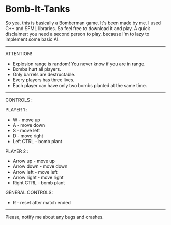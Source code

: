 # Bomb-It-Tanks
So yea, this is basically a Bomberman game. It's been made by me. I used C++ and SFML libraries. So feel free to download it and play. A quick disclaimer: you need a second person to play, because I'm to lazy to implement some basic AI.

---------------------------------------------------------------------------------
ATTENTION!
 - Explosion range is random! You never know if you are in range.
 - Bombs hurt all players.
 - Only barrels are destructable.
 - Every players has three lives.
 - Each player can have only two bombs planted at the same time.
---------------------------------------------------------------------------------
CONTROLS :

PLAYER 1 :
 - W - move up
 - A - move down
 - S - move left
 - D - move right
 - Left CTRL - bomb plant

PLAYER 2 :
 - Arrow up - move up
 - Arrow down - move down
 - Arrow left - move left
 - Arrow right - move right
 - Right CTRL - bomb plant

GENERAL CONTROLS:

- R - reset after match ended
---------------------------------------------------------------------------------
Please, notify me about any bugs and crashes.
